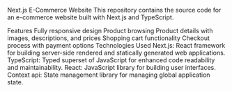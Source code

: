 Next.js E-Commerce Website
This repository contains the source code for an e-commerce website built with Next.js and TypeScript.

Features
    Fully responsive design
    Product browsing
    Product details with images, descriptions, and prices
    Shopping cart functionality
    Checkout process with payment options
Technologies Used
    Next.js: React framework for building server-side rendered and statically generated web applications.
    TypeScript: Typed superset of JavaScript for enhanced code readability and maintainability.
    React: JavaScript library for building user interfaces.
    Context api: State management library for managing global application state.